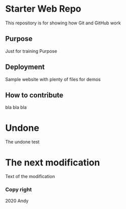 # Starter Web Repo

This repository is for showing how Git and GitHub work

## Purpose

Just for training Purpose

## Deployment

Sample website with plenty of files for demos

## How to contribute

bla bla bla

# Undone

The undone test

# The next modification

Text of the modification

### Copy right

2020 Andy

